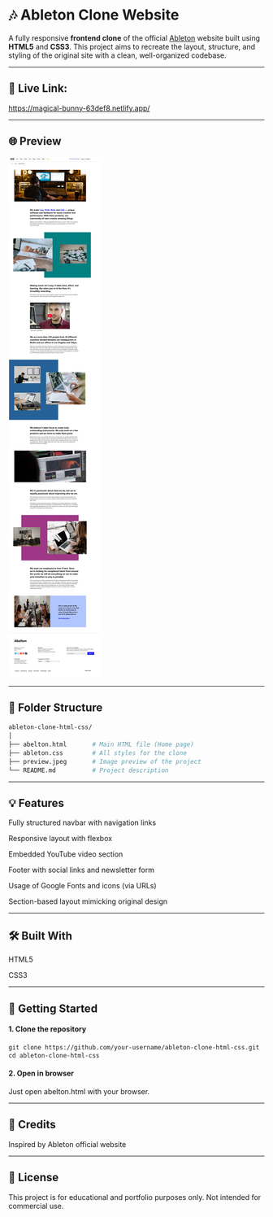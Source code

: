 # 🎶 Ableton Clone Website

A fully responsive **frontend clone** of the official [Ableton](https://www.ableton.com/) website built using **HTML5** and **CSS3**. This project aims to recreate the layout, structure, and styling of the original site with a clean, well-organized codebase.

---

## 🔗 Live Link: 
https://magical-bunny-63def8.netlify.app/

---

## 🌐 Preview 
![Ableton Clone Preview](abelton.jpeg)

---

## 📁 Folder Structure

```bash
ableton-clone-html-css/
│
├── abelton.html       # Main HTML file (Home page)
├── ableton.css        # All styles for the clone
├── preview.jpeg       # Image preview of the project
└── README.md          # Project description
```

---

## 💡 Features
Fully structured navbar with navigation links

Responsive layout with flexbox

Embedded YouTube video section

Footer with social links and newsletter form

Usage of Google Fonts and icons (via URLs)

Section-based layout mimicking original design

---

## 🛠️ Built With
HTML5

CSS3

---

## 🚀 Getting Started
#### 1. Clone the repository
```
git clone https://github.com/your-username/ableton-clone-html-css.git
cd ableton-clone-html-css
```

#### 2. Open in browser
Just open abelton.html with your browser.

---

## 🤝 Credits
Inspired by Ableton official website

---

## 📃 License
This project is for educational and portfolio purposes only. Not intended for commercial use.
